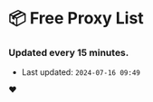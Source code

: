 # :package: Free Proxy List
### Updated every 15 minutes.

- Last updated: `2024-07-16 09:49`

:heart:
